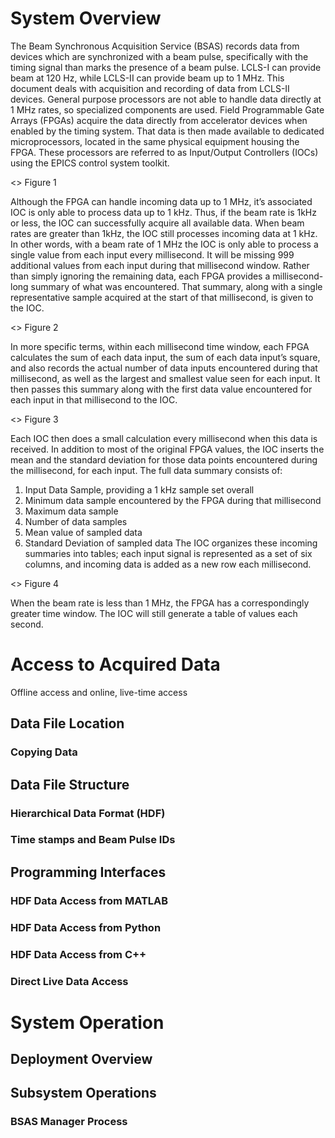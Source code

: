 # System Overview

The Beam Synchronous Acquisition Service (BSAS) records data from devices which are synchronized with a beam pulse, specifically with the timing signal than marks the presence of a beam pulse.  LCLS-I can provide beam at 120 Hz, while LCLS-II can provide beam up to 1 MHz.  This document deals with acquisition and recording of data from LCLS-II devices.
General purpose processors are not able to handle data directly at 1 MHz rates, so specialized components are used.  Field Programmable Gate Arrays (FPGAs) acquire the data directly from accelerator devices when enabled by the timing system.  That data is then made available to dedicated microprocessors, located in the same physical equipment housing the FPGA.  These processors are referred to as Input/Output Controllers (IOCs) using the EPICS control system toolkit.

<<diagram>>
Figure 1

Although the FPGA can handle incoming data up to 1 MHz, it’s associated IOC is only able to process data up to 1 kHz.  Thus, if the beam rate is 1kHz or less, the IOC can successfully acquire all available data.
When beam rates are greater than 1kHz, the IOC still processes incoming data at 1 kHz.  In other words, with a beam rate of 1 MHz the IOC is only able to process a single value from each input every millisecond.  It will be missing 999 additional values from each input during that millisecond window.
Rather than simply ignoring the remaining data, each FPGA provides a millisecond-long summary of what was encountered.  That summary, along with a single representative sample acquired at the start of that millisecond, is given to the IOC.

<<diagram>>
Figure 2

In more specific terms, within each millisecond time window, each FPGA calculates the sum of each data input, the sum of each data input’s square, and also records the actual number of data inputs encountered during that millisecond, as well as the largest and smallest value seen for each input.  It then passes this summary along with the first data value encountered for each input in that millisecond to the IOC.

<<diagram>>
Figure 3

Each IOC then does a small calculation every millisecond when this data is received.  In addition to most of the original FPGA values, the IOC inserts the mean and the standard deviation for those data points encountered during the millisecond, for each input.  The full data summary consists of:
1)	Input Data Sample, providing a 1 kHz sample set overall
2)	Minimum data sample encountered by the FPGA during that millisecond
3)	Maximum data sample
4)	Number of data samples
5)	Mean value of sampled data
6)	Standard Deviation of sampled data
The IOC organizes these incoming summaries into tables; each input signal is represented as a set of six columns, and incoming data is added as a new row each millisecond.

<<diagram>>
Figure 4

When the beam rate is less than 1 MHz, the FPGA has a correspondingly greater time window.  The IOC will still generate a table of values each second.

# Access to Acquired Data
Offline access and online, live-time access
## Data File Location

###	Copying Data

##	Data File Structure
###	Hierarchical Data Format (HDF)

###	Time stamps and Beam Pulse IDs

##	Programming Interfaces
###	HDF Data Access from MATLAB

###	HDF Data Access from Python

###	HDF Data Access from C++

###	Direct Live Data Access

#	System Operation
##	Deployment Overview

##	Subsystem Operations
###	BSAS Manager Process
